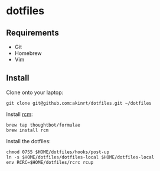 dotfiles
===================

Requirements
------------

- Git
- Homebrew
- Vim

Install
-------

Clone onto your laptop:

    git clone git@github.com:akinrt/dotfiles.git ~/dotfiles

Install [rcm](https://github.com/thoughtbot/rcm):

    brew tap thoughtbot/formulae
    brew install rcm

Install the dotfiles:

    chmod 0755 $HOME/dotfiles/hooks/post-up
    ln -s $HOME/dotfiles/dotfiles-local $HOME/dotfiles-local 
    env RCRC=$HOME/dotfiles/rcrc rcup
